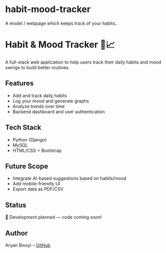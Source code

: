 # habit-mood-tracker
A model / webpage which keeps track of your habits..

# Habit & Mood Tracker 🧠📈

A full-stack web application to help users track their daily habits and mood swings to build better routines.

## Features
- Add and track daily habits
- Log your mood and generate graphs
- Analyze trends over time
- Backend dashboard and user authentication

## Tech Stack
- Python (Django)
- MySQL
- HTML/CSS + Bootstrap

## Future Scope
- Integrate AI-based suggestions based on habits/mood
- Add mobile-friendly UI
- Export data as PDF/CSV

## Status
🚧 Development planned — code coming soon!

## Author
Aryan Bisoyi – [GitHub](https://github.com/aryan-bisoyi)
